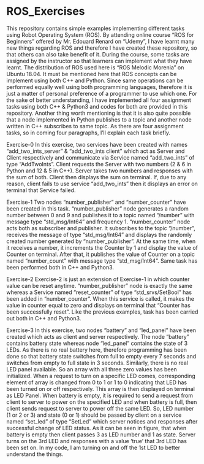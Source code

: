 # ROS_Exercises

This repository contains simple examples implementing different tasks using Robot Operating System (ROS).  By attending online course “ROS for Beginners” offered by Mr. Edouard Renard on “Udemy”, I have learnt many new things regarding ROS and therefore I have created these repository, so that others can also take benefit of it. During the course, some tasks are assigned by the instructor so that learners can implement what they have learnt. The distribution of ROS used here is “ROS Melodic Morenia” on Ubuntu 18.04.
It must be mentioned here that ROS concepts can be implement using both C++ and Python. Since same operations can be performed equally well using both programming languages, therefore it is just a matter of personal preference of a programmer to use which one. For the sake of better understanding, I have implemented all four assignment tasks using both C++ & Python3 and codes for both are provided in this repository. Another thing worth mentioning is that it is also quite possible that a node implemented in Python publishes to a topic and another node written in C++ subscribes to same topic. 
As there are four assignment tasks, so in coming four paragraphs, I’ll explain each task briefly.

Exercise-0
In this exercise, two services have been created with names “add_two_ints_server” & “add_two_ints client” which act as Server and Client respectively and communicate via Service named “add_two_ints” of type “AddTwoInts”.  Client requests the Server with two numbers (2 & 6 in Python and 12 & 5 in C++). Server takes two numbers and responses with the sum of both. Client then displays the sum on terminal. If, due to any reason, client fails to use service “add_two_ints” then it displays an error on terminal that Service failed.

Exercise-1
Two nodes “number_publisher” and “number_counter” have been created in this task. “number_publisher” node generates a random number between 0 and 9 and publishes it to a topic named “/number” with message type “std_msg/Int64” and frequency 1. “number_counter” node acts both as subscriber and publisher. It subscribes to the topic “/number”, receives the message of type “std_msg/Int64” and displays the randomly created number generated by “number_publisher”. At the same time, when it receives a number, it increments the Counter by 1 and display the value of Counter on terminal. After that, it publishes the value of Counter on a topic named “number_count” with message type “std_msg/Int64”. Same task has been performed both in C++ and Python3.

Exercise-2
Exercise-2 is just an extension of Exercise-1 in which counter value can be reset anytime. “number_publisher” node is exactly the same whereas a Service named “reset_counter” of type “std_srvs/SetBool” has been added in “number_counter”. When this service is called, it makes the value in counter equal to zero and displays on terminal that “Counter has been successfully reset”. Like the previous examples, task has been carried out both in C++ and Python3.

Exercise-3
In this exercise, two nodes “battery” and “led_panel” have been created which acts as client and server respectively. The node “battery” contains battery state whereas node “led_panel” contains the state of 3 LEDs.  As there is no real battery here, therefore programming has been done so that battery state switches from full to empty every 7 seconds and switches from empty to full state in 3 seconds. Similarly, there is no real LED panel available. So an array with all three zero values has been initialized. When a request to turn on a specific LED comes, corresponding element of array is changed from 0 to 1 or 1 to 0 indicating that LED has been turned on or off respectively. This array is then displayed on terminal as LED Panel. When battery is empty, it is required to send a request from client to server to power on the specified LED and when battery is full, then client sends request to server to power off the same LED. So, LED number (1 or 2 or 3) and state (0 or 1) should be passed by client on a service named “set_led” of type “SetLed” which server notices and responses after successful change of LED status.
	As it can be seen in figure, that when battery is empty then client passes 3 as LED number and 1 as state. Server turns on the 3rd LED and responses with a value ‘true’ that 3rd LED has been set on. In my code, I am turning on and off the 1st LED to better understand the things.

